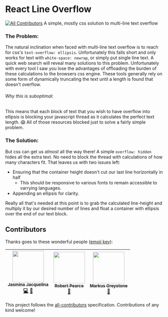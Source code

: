 # React Line Overflow
[![All Contributors](https://img.shields.io/badge/all_contributors-3-orange.svg?style=flat-square)](#contributors)
A simple, mostly css solution to multi-line text overflow

### The Problem:
The natural inclination when faced with multi-line text overflow is to reach for css's `text-overflow: ellipsis`.
Unfortunately this falls short and only works for text with `white-space: nowrap`, or simply put single line text.
A quick web search will reveal many solutions to this problem. Unfortunately with every tool I saw
you lose the advantages of offloading the burden of these calculations to the browsers css engine. These tools generally rely on some form of dynamically truncating the text until a length is found that doesn't overflow.

###### Why this is suboptimal:
This means that each block of text that you wish to have overflow into ellipsis is blocking your javascript thread as it calculates the perfect text length.
😱 All of those resources blocked just to solve a fairly simple problem.

### The Solution:
But css can get us _almost_ all the way there! A simple `overflow: hidden` hides all the extra text. No need to block the thread with calculations of how many characters fit. That leaves us with two issues left:
  - Ensuring that the container height doesn't cut our last line horizontally in half
    - This should be responsive to various fonts to remain accessible to varrying languages.
  - Appending an ellipsis for clarity.

Really all that's needed at this point is to grab the calculated line-height and multiply it by our desired number of lines and float a container with ellipsis over the end of our text block.

## Contributors

Thanks goes to these wonderful people ([emoji key](https://github.com/kentcdodds/all-contributors#emoji-key)):

<!-- ALL-CONTRIBUTORS-LIST:START - Do not remove or modify this section -->
<!-- prettier-ignore -->
| [<img src="https://avatars2.githubusercontent.com/u/4014487?v=4" width="100px;"/><br /><sub><b>Jasmina Jacquelina</b></sub>](http://jazzy.codes)<br />[💻](https://github.com/jasminabasurita/react-line-overflow/commits?author=jasminabasurita "Code") [🤔](#ideas-jasminabasurita "Ideas, Planning, & Feedback") | [<img src="https://avatars2.githubusercontent.com/u/592876?v=4" width="100px;"/><br /><sub><b>Robert Pearce</b></sub>](https://robertwpearce.com)<br />[🤔](#ideas-rpearce "Ideas, Planning, & Feedback") | [<img src="https://avatars2.githubusercontent.com/u/12430681?v=4" width="100px;"/><br /><sub><b>Markus Greystone</b></sub>](https://github.com/mgreystone)<br />[🤔](#ideas-mgreystone "Ideas, Planning, & Feedback") |
| :---: | :---: | :---: |
<!-- ALL-CONTRIBUTORS-LIST:END -->

This project follows the [all-contributors](https://github.com/kentcdodds/all-contributors) specification. Contributions of any kind welcome!
